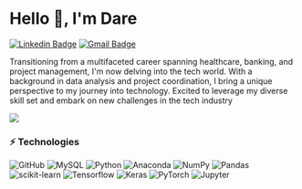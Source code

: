 # Hello 👋, I'm Dare

[![Linkedin Badge](https://img.shields.io/badge/-oludare-fasure-blue?style=flat-square&logo=Linkedin&logoColor=white&link=https://www.linkedin.com/in/oludare-fasure/)](https://www.linkedin.com/in/oludare-fasure/)
[![Gmail Badge](https://img.shields.io/badge/dfasure@gmail.com-c14438?style=flat-square&logo=Gmail&logoColor=white&link=mailto:dfasure@gmail.com)](mailto:dfasure@gmail.com)

Transitioning from a multifaceted career spanning healthcare, banking, and project management, I'm now delving into the tech world. With a background in data analysis and project coordination, I bring a unique perspective to my journey into technology. Excited to leverage my diverse skill set and embark on new challenges in the tech industry

<p>
    <a href="https://oluwayetty.com/">
      <img src="https://github-readme-stats-one-mu-82.vercel.app/api?username=dfasure&show_icons=true&icon_color=805AD5&text_color=718096&bg_color=ffffff&hide_title=true&hide_border=true&hide=contribs,issues" />
    </a>
</p>
  
### ⚡ Technologies

![GitHub](https://img.shields.io/badge/-GitHub-181717?style=flat-square&logo=github)
![MySQL](https://img.shields.io/badge/-MySQL-black?style=flat-square&logo=mysql)
![Python](https://img.shields.io/badge/-Python-black?style=flat-square&logo=Python)
![Anaconda](https://img.shields.io/badge/Anaconda-%44A833.svg?style=flat-square&logo=anaconda&logoColor=white) 
![NumPy](https://img.shields.io/badge/numpy-%23013243.svg?style=flat-square&logo=numpy&logoColor=white) 
![Pandas](https://img.shields.io/badge/pandas-%23150458.svg?style=flat-square&logo=pandas&logoColor=white) 
![scikit-learn](https://img.shields.io/badge/scikit--learn-%23F7931E.svg?style=flat-square&logo=scikit-learn&logoColor=white)
![Tensorflow](https://img.shields.io/badge/-tensorflow-00599C?style=flat-square&logo=tensorflow)
![Keras](https://img.shields.io/badge/-keras-D00000?style=flat-square&logo=keras)
![PyTorch](https://img.shields.io/badge/-pytorch-00599C?style=flat-square&logo=pytorch)
![Jupyter](https://img.shields.io/badge/Jupyter-%F37626?style=flat-square&logo=Jupyter)





